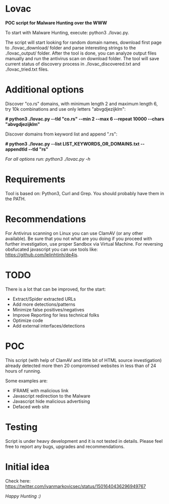 # Lovac
**POC script for Malware Hunting over the WWW**

To start with Malware Hunting, execute: python3 ./lovac.py.

The script will start looking for random domain names, download first page to ./lovac_download/ folder and parse interesting strings to the ./lovac_output/ folder. After the tool is done, you can analyze output files manually and run the antivirus scan on download folder.
The tool will save current status of discovery process in ./lovac_discovered.txt and ./lovac_tried.txt files.

# Additional options

Discover "co.rs" domains, with minimum length 2 and maximum length 6, try 10k combinations and use only letters "abvgdjezijklm":

**# python3 ./lovac.py --tld "co.rs" --min 2 --max 6 --repeat 10000 --chars "abvgdjezijklm"**

Discover domains from keyword list and append ".rs":

**# python3 ./lovac.py --list LIST_KEYWORDS_OR_DOMAINS.txt --appendtld --tld "rs"**

_For all options run: python3 ./lovac.py -h_

# Requirements

Tool is based on: Python3, Curl and Grep. You should probably have them in the PATH.

# Recommendations

For Antivirus scanning on Linux you can use ClamAV (or any other available).
Be sure that you not what are you doing if you proceed with further investigation, use proper Sandbox via Virtual Machine.
For reversing obsfucated javascript you can use tools like: https://github.com/lelinhtinh/de4js.

# TODO

There is a lot that can be improved, for the start:
* Extract/Spider extracted URLs
* Add more detections/patterns
* Minimize false positives/negatives
* Improve Reporting for less technical folks
* Optimize code
* Add external interfaces/detections

# POC

This script (with help of ClamAV and little bit of HTML source investigation) already detected more then 20 compromised websites in less than of 24 hours of running.

Some examples are:
* IFRAME with malicious link
* Javascript redirection to the Malware
* Javascript hide malicious advertising
* Defaced web site

# Testing

Script is under heavy development and it is not tested in details. Please feel free to report any bugs, upgrades and recommendations.

# Initial idea

Check here: https://twitter.com/ivanmarkovicsec/status/1501640436296949767

_Happy Hunting :)_

